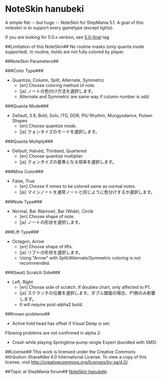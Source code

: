 NoteSkin hanubeki
=================

A simple flat -- but huge -- NoteSkin for StepMania 5.1.
A goal of this noteskin is to support every gametype (except lights).

If you are looking for 5.0.x version, see [5.0-final](https://github.com/hanubeki/noteskin-hanubeki/tree/5.0-final) tag.

##Limitation of this NoteSkin##
No routine masks (only quanta mode supported).
In routine, holds are not fully colored by player.

##NoteSkin Parameters##

###Color Type###
* Quantize, Column, Split, Alternate, Symmetric
    * [en] Choose coloring method of note.
    * [ja] ノートの色付け方法を選択します。
    * Alternate and Symmetric are same way if column number is odd.

###Quanta Mode###
* Default, 3.9, Bold, Solo, ITG, DDR, PIU Rhythm, Mungyodance, Pulsen Shapes
    * [en] Choose quantize mode.
    * [ja] クォンタイズのモードを選択します。

###Quanta Multiply###
* Default, Halved, Thirdsed, Quartered
    * [en] Choose quantize multiplier.
    * [ja] クォンタイズの基準となる倍率を選択します。

###Mine Color###
* False, True
    * [en] Choose if mines to be colored same as normal notes.
    * [ja] マインノートを通常ノートと同じように色分けするか選択します。

###Note Type###
* Normal, Bar (Narrow), Bar (Wide), Circle
    * [en] Choose shape of note.
    * [ja] ノートの形状を選択します。

###Lift Type###
* Octagon, Arrow
    * [en] Choose shape of lifts.
    * [ja] リフトの形状を選択します。
    * Using "Arrow" with Split/Alternate/Symmetric coloring is not recommended.

###(beat) Scratch Side###
* Left, Right
    * [en] Choose side of scratch. If doubles chart, only affected to P1.
    * [ja] スクラッチの位置を選択します。ダブル譜面の場合、P1側のみ影響します。
    * It will require post-alpha2 build.

##Known problems##
* Active hold head has offset if Visual Delay is set.

Fllowing problems are not confirmed in alpha 2:
* Crash while playing Springtime pump-single Expert (bundled with SM5)

##License##
This work is licensed under the Creative Commons Attribution-ShareAlike 4.0
International License. To view a copy of this license,
visit http://creativecommons.org/licenses/by-sa/4.0/.

##Topic at StepMania forum##
[NoteSkin hanubeki](http://www.stepmania.com/forums/themes/show/4557)
